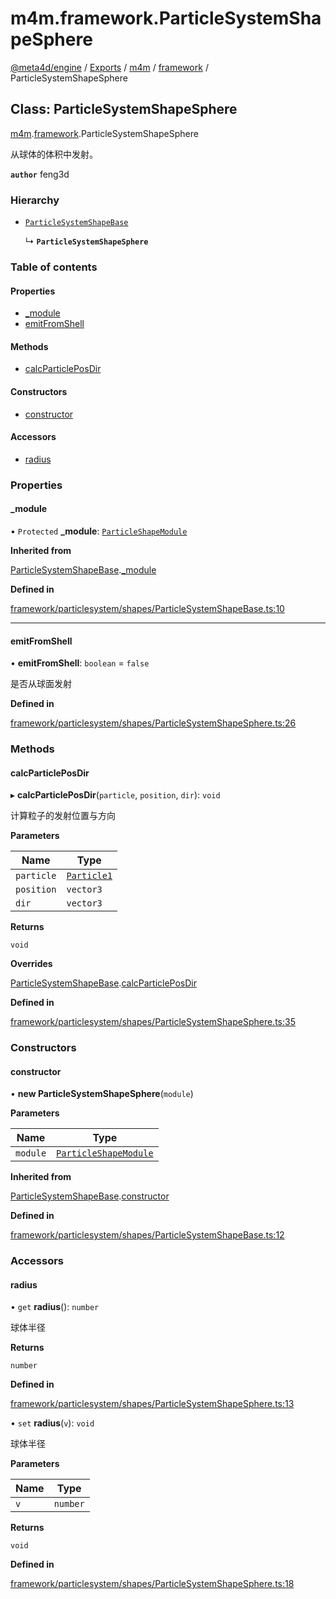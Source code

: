 # m4m.framework.ParticleSystemShapeSphere

[@meta4d/engine](../) / [Exports](../modules/) / [m4m](../modules/m4m.md) / [framework](../modules/m4m.framework.md) / ParticleSystemShapeSphere

## Class: ParticleSystemShapeSphere

[m4m](../modules/m4m.md).[framework](../modules/m4m.framework.md).ParticleSystemShapeSphere

从球体的体积中发射。

**`author`** feng3d

### Hierarchy

*   [`ParticleSystemShapeBase`](m4m.framework.ParticleSystemShapeBase.md)

    ↳ **`ParticleSystemShapeSphere`**

### Table of contents

#### Properties

* [\_module](m4m.framework.ParticleSystemShapeSphere.md#\_module)
* [emitFromShell](m4m.framework.ParticleSystemShapeSphere.md#emitfromshell)

#### Methods

* [calcParticlePosDir](m4m.framework.ParticleSystemShapeSphere.md#calcparticleposdir)

#### Constructors

* [constructor](m4m.framework.ParticleSystemShapeSphere.md#constructor)

#### Accessors

* [radius](m4m.framework.ParticleSystemShapeSphere.md#radius)

### Properties

#### \_module

• `Protected` **\_module**: [`ParticleShapeModule`](m4m.framework.ParticleShapeModule.md)

**Inherited from**

[ParticleSystemShapeBase](m4m.framework.ParticleSystemShapeBase.md).[\_module](m4m.framework.ParticleSystemShapeBase.md#\_module)

**Defined in**

[framework/particlesystem/shapes/ParticleSystemShapeBase.ts:10](https://github.com/meta4d-me/meta4d-engine/blob/cf6bfe6/src/framework/particlesystem/shapes/ParticleSystemShapeBase.ts#L10)

***

#### emitFromShell

• **emitFromShell**: `boolean` = `false`

是否从球面发射

**Defined in**

[framework/particlesystem/shapes/ParticleSystemShapeSphere.ts:26](https://github.com/meta4d-me/meta4d-engine/blob/cf6bfe6/src/framework/particlesystem/shapes/ParticleSystemShapeSphere.ts#L26)

### Methods

#### calcParticlePosDir

▸ **calcParticlePosDir**(`particle`, `position`, `dir`): `void`

计算粒子的发射位置与方向

**Parameters**

| Name       | Type                                      |
| ---------- | ----------------------------------------- |
| `particle` | [`Particle1`](m4m.framework.Particle1.md) |
| `position` | `vector3`                                 |
| `dir`      | `vector3`                                 |

**Returns**

`void`

**Overrides**

[ParticleSystemShapeBase](m4m.framework.ParticleSystemShapeBase.md).[calcParticlePosDir](m4m.framework.ParticleSystemShapeBase.md#calcparticleposdir)

**Defined in**

[framework/particlesystem/shapes/ParticleSystemShapeSphere.ts:35](https://github.com/meta4d-me/meta4d-engine/blob/cf6bfe6/src/framework/particlesystem/shapes/ParticleSystemShapeSphere.ts#L35)

### Constructors

#### constructor

• **new ParticleSystemShapeSphere**(`module`)

**Parameters**

| Name     | Type                                                          |
| -------- | ------------------------------------------------------------- |
| `module` | [`ParticleShapeModule`](m4m.framework.ParticleShapeModule.md) |

**Inherited from**

[ParticleSystemShapeBase](m4m.framework.ParticleSystemShapeBase.md).[constructor](m4m.framework.ParticleSystemShapeBase.md#constructor)

**Defined in**

[framework/particlesystem/shapes/ParticleSystemShapeBase.ts:12](https://github.com/meta4d-me/meta4d-engine/blob/cf6bfe6/src/framework/particlesystem/shapes/ParticleSystemShapeBase.ts#L12)

### Accessors

#### radius

• `get` **radius**(): `number`

球体半径

**Returns**

`number`

**Defined in**

[framework/particlesystem/shapes/ParticleSystemShapeSphere.ts:13](https://github.com/meta4d-me/meta4d-engine/blob/cf6bfe6/src/framework/particlesystem/shapes/ParticleSystemShapeSphere.ts#L13)

• `set` **radius**(`v`): `void`

球体半径

**Parameters**

| Name | Type     |
| ---- | -------- |
| `v`  | `number` |

**Returns**

`void`

**Defined in**

[framework/particlesystem/shapes/ParticleSystemShapeSphere.ts:18](https://github.com/meta4d-me/meta4d-engine/blob/cf6bfe6/src/framework/particlesystem/shapes/ParticleSystemShapeSphere.ts#L18)

